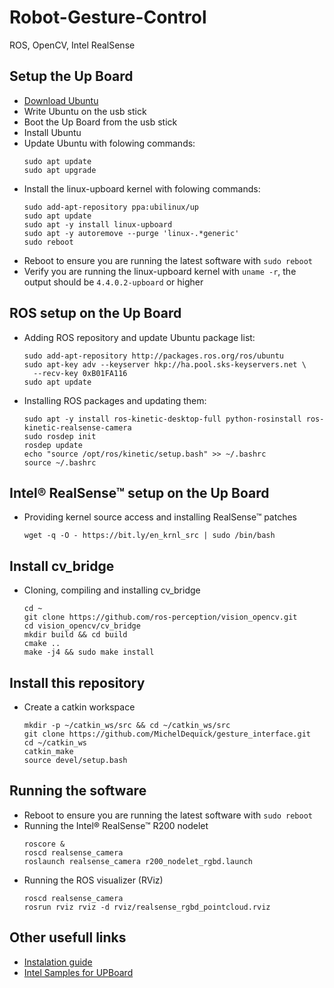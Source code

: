 # Robot-Gesture-Control
ROS, OpenCV, Intel RealSense

## Setup the Up Board
* [Download Ubuntu](http://releases.ubuntu.com/16.04/ubuntu-16.04.3-desktop-amd64.iso)
* Write Ubuntu on the usb stick
* Boot the Up Board from the usb stick
* Install Ubuntu
* Update Ubuntu with folowing commands:
  ```shell
  sudo apt update
  sudo apt upgrade
  ```
* Install the linux-upboard kernel with folowing commands:
  ```shell
  sudo add-apt-repository ppa:ubilinux/up
  sudo apt update
  sudo apt -y install linux-upboard
  sudo apt -y autoremove --purge 'linux-.*generic'
  sudo reboot
  ```
* Reboot to ensure you are running the latest software with `sudo reboot`
* Verify you are running the linux-upboard kernel with `uname -r`, the output should be `4.4.0.2-upboard` or higher


## ROS setup on the Up Board
* Adding ROS repository and update Ubuntu package list:
  ```shell
  sudo add-apt-repository http://packages.ros.org/ros/ubuntu
  sudo apt-key adv --keyserver hkp://ha.pool.sks-keyservers.net \
    --recv-key 0xB01FA116
  sudo apt update
  ```
* Installing ROS packages and updating them:
  ```shell
  sudo apt -y install ros-kinetic-desktop-full python-rosinstall ros-kinetic-realsense-camera
  sudo rosdep init
  rosdep update
  echo "source /opt/ros/kinetic/setup.bash" >> ~/.bashrc
  source ~/.bashrc
  ```


## Intel® RealSense™ setup on the Up Board

* Providing kernel source access and installing RealSense™ patches
  ```shell
  wget -q -O - https://bit.ly/en_krnl_src | sudo /bin/bash
  ```

## Install cv_bridge

* Cloning, compiling and installing cv_bridge
  ```shell
  cd ~
  git clone https://github.com/ros-perception/vision_opencv.git
  cd vision_opencv/cv_bridge
  mkdir build && cd build
  cmake ..
  make -j4 && sudo make install
  ```

## Install this repository
* Create a catkin workspace
  ```shell
  mkdir -p ~/catkin_ws/src && cd ~/catkin_ws/src
  git clone https://github.com/MichelDequick/gesture_interface.git
  cd ~/catkin_ws
  catkin_make 
  source devel/setup.bash
  ```


## Running the software
* Reboot to ensure you are running the latest software with `sudo reboot`
* Running the Intel® RealSense™ R200 nodelet
  ```shell
  roscore &
  roscd realsense_camera
  roslaunch realsense_camera r200_nodelet_rgbd.launch
  ```
* Running the ROS visualizer (RViz)
  ```shell
  roscd realsense_camera
  rosrun rviz rviz -d rviz/realsense_rgbd_pointcloud.rviz
  ```

## Other usefull links
* [Instalation guide]("https://01.org/developerjourney/recipe/intel-realsense-robotic-development-kit")
* [Intel Samples for UPBoard]("https://github.com/MichelDequick/realsense_samples_ros")



